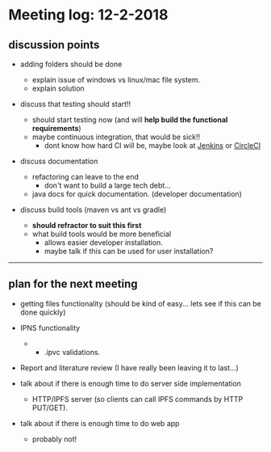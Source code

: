 # Meeting log: 12-2-2018

## discussion points
- adding folders should be done
  - explain issue of windows vs linux/mac file system.
  - explain solution

- discuss that testing should start!!
  - should start testing now (and will **help build the functional requirements**)
  - maybe continuous integration, that would be sick!!
    - dont know how hard CI will be, maybe look at [Jenkins](https://jenkins.io/) or [CircleCI](https://circleci.com/)

- discuss documentation
  - refactoring can leave to the end
    - don't want to build a large tech debt...
  - java docs for quick documentation. (developer documentation)

- discuss build tools (maven vs ant vs gradle)
  - **should refractor to suit this first**
  - what build tools would be more beneficial
    - allows easier developer installation.
    - maybe talk if this can be used for user installation?

------

## plan for the next meeting
- getting files functionality (should be kind of easy... lets see if this can be done quickly)
- IPNS functionality
  - + .ipvc validations.
- Report and literature review (I have really been leaving it to last...)

- talk about if there is enough time to do server side implementation
  - HTTP/IPFS server (so clients can call IPFS commands by HTTP PUT/GET).

- talk about if there is enough time to do web app
  - probably not!
